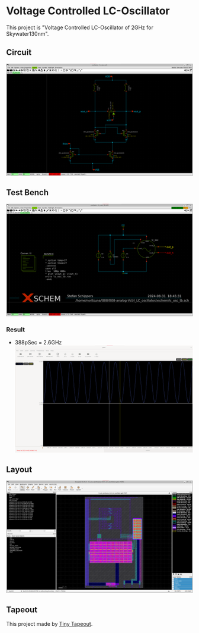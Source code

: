 # Voltage Controlled LC-Oscillator
This project is "Voltage Controlled LC-Oscillator of 2GHz for Skywater130nm".


## Circuit
![circuit](../images/circuit.png)


## Test Bench
![test bench](../images/circuit_tb.png)


### Result
- 388pSec = 2.6GHz 
![oscillator wave](../images/circuit_wave.png)


## Layout
![laytout](../images/laytout.png)


## Tapeout
This project made by [Tiny Tapeout](https://tinytapeout.com/).
